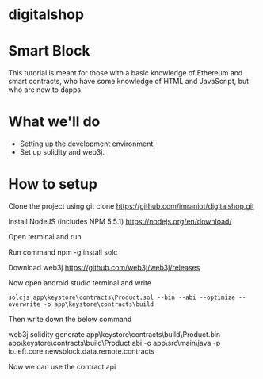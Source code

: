 # digitalshop

# Smart Block

This tutorial is meant for those with a basic knowledge of Ethereum and smart contracts, who have some knowledge of HTML and JavaScript, but who are new to dapps.

# What we'll do

-  Setting up the development environment.
- Set up solidity and web3j.



# How to setup

Clone the project using git clone https://github.com/imraniot/digitalshop.git

Install NodeJS (includes NPM 5.5.1) https://nodejs.org/en/download/

Open terminal and run

Run command npm -g install solc 
 
Download web3j https://github.com/web3j/web3j/releases

Now open android studio terminal and write 
```
solcjs app\keystore\contracts\Product.sol --bin --abi --optimize --overwrite -o app\keystore\contracts\build
```
Then write down the below command 

web3j solidity generate app\keystore\contracts\build\Product.bin app\keystore\contracts\build\Product.abi -o app\src\main\java -p io.left.core.newsblock.data.remote.contracts

Now we can use the contract api 

